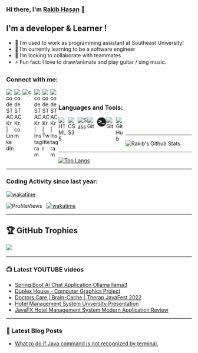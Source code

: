 ### Hi there, I'm [Rakib Hasan][linkedin] 👋

## I'm a developer & Learner !
- 🔭 I’m used to work as programming assistant at Southeast University!
- 🌱 I’m currently learning to be a software engineer 
- 👯 I’m looking to collaborate with teammates
- ⚡ Fun fact: I love to draw/animate and play guitar / sing music.

### Connect with me:

[<img align="left" alt="codeSTACKr | LinkedIn" width="22px" src="https://i.ibb.co/SK6QwTb/output-onlinepngtools-1.png" />][linkedin]
[<img align="left" alt="codeSTACKr.com" width="22px" src="https://i.ibb.co/QvcgqPf/Screenshot-from-2023-12-19-14-33-00.png" />][Website]

[<img align="left"  alt="codeSTACKr | YouTube" width="32px" height="22px" src="https://i.ibb.co/37f3wQH/Screenshot-from-2023-12-19-14-27-39.png" />][youtube]
[<img align="left" alt="codeSTACKr | Instagram" width="22px" src="https://i.ibb.co/qMgSnfB/facebook.png" />][Facebook]
[<img align="left" alt="codeSTACKr | Twitter" width="22px" src="https://cdn3.iconfinder.com/data/icons/2018-social-media-logotypes/1000/2018_social_media_popular_app_logo_twitter-512.png" />][twitter]
[<img align="left" alt="codeSTACKr | Instagram" width="22px" src="https://i.ibb.co/Q62Rkrk/insta-logo.png" />][instagram]
<br />

### Languages and Tools:

[<img align="left" alt="HTML5" width="26px" src="https://spring-petclinic.github.io/images/logo-spring.png" />][webdevplaylist]
[<img align="left" alt="CSS3" width="26px" src="https://cdn.icon-icons.com/icons2/2699/PNG/512/java_logo_icon_169577.png" />][cssplaylist]
[<img align="left" alt="Sass" width="26px" src="https://c75.gallerycdn.vsassets.io/extensions/c75/real-intellij-light/0.0.5/1683487085446/Microsoft.VisualStudio.Services.Icons.Default" />][cssplaylist]

[<img align="left" alt="Git" width="26px" src="https://i.ibb.co/g9dwptb/mysql-database-web-development-computer-software-dolphin-3f2ef1a6723e0e7faa8ac845294f02a3.png" />][webdevplaylist]
[<img align="left" alt="Git" width="26px" src="https://raw.githubusercontent.com/github/explore/80688e429a7d4ef2fca1e82350fe8e3517d3494d/topics/terminal/terminal.png" />][webdevplaylist]
[<img align="left" alt="Git" width="26px" src="https://i.ibb.co/sFd3p25/output-onlinepngtools.png" />][webdevplaylist]
[<img align="left" alt="GitHub" width="26px" src="https://i.ibb.co/0rBMZwt/github-pages-logo-repository-fork-github-86eddab19cbc3ae293ada0fe0fb9e27d.png" />][webdevplaylist]


<br /> 
<br />


---
  <img src="https://github-readme-stats.vercel.app/api?username=Rakib-Hasan-455&show_icons=true&include_all_commits=true&theme=material-palenight" alt="Rakib's Github Stats" />

---

[![Top Langs](https://github-readme-stats.vercel.app/api/top-langs/?username=Rakib-Hasan-455&theme=material-palenight&langs_count=5   )](https://github.com/Rakib-Hasan-455)


---
### Coding Activity since last year:

[![wakatime](https://wakatime.com/share/@rakib_hasan_455/6f9b5729-511a-4b69-b8d7-13ce10d18932.svg)](https://wakatime.com/share/@rakib_hasan_455/6f9b5729-511a-4b69-b8d7-13ce10d18932.svg)

![ProfileViews](https://komarev.com/ghpvc/?username=Rakib-Hasan-455&color=orange) &nbsp;
[![wakatime](https://wakatime.com/badge/user/bf42627e-8b28-4048-a8a6-85582f4c51a1.svg)](https://wakatime.com/@bf42627e-8b28-4048-a8a6-85582f4c51a1)

---

## 🏆 GitHub Trophies
![](https://github-profile-trophy.vercel.app/?username=Rakib-Hasan-455&theme=radical&no-frame=true&no-bg=false&margin-w=4)

---

### 📺 Latest YOUTUBE videos
<!-- YOUTUBE-VIDEOS-LIST:START -->
- [Spring Boot AI Chat Application Ollama llama3](https://www.youtube.com/watch?v=ty7a7E4totw)
- [Duplex House - Computer Graphics Project](https://www.youtube.com/watch?v=htu6ipG21jo)
- [Doctors Care | Brain-Cache | Therap JavaFest 2022](https://www.youtube.com/watch?v=vntkXjHCAFU)
- [Hotel Management System University Presentation](https://www.youtube.com/watch?v=oVg-mhqggfs)
- [JavaFX Hotel Management System   Modern Application Review](https://www.youtube.com/watch?v=_UOMsHpJSeg)
<!-- YOUTUBE-VIDEOS-LIST:END -->

---

### 📕 Latest Blog Posts
<!-- BLOG-POST-LIST:START -->
- [What to do if Java command is not recognized by  terminal.](https://dev.to/rakibhasan455/what-to-do-if-java-command-is-not-recognized-by-terminal-o4c)
<!-- BLOG-POST-LIST:END -->

[website]:https://www.linkedin.com/in/Rakibul-hasan-0455
[Twitter]: https://twitter.com/Rakib_Hasan_455
[youtube]:https://youtube.com/@streamcoders3552?si=Sal00MNT3cI8RzuS
[instagram]: https://www.instagram.com/rakibul_hasan_455
[linkedin]: https://www.linkedin.com/in/Rakibul-hasan-0455
[Facebook]: https://www.facebook.com/Rakibul.hasan.455
[webdevplaylist]: https://youtube.com/@streamcoders3552?si=Sal00MNT3cI8RzuS
[jsplaylist]: https://youtube.com/@streamcoders3552?si=Sal00MNT3cI8RzuS
[cssplaylist]: https://youtube.com/@streamcoders3552?si=Sal00MNT3cI8RzuS
[reactplaylist]: https://youtube.com/@streamcoders3552?si=Sal00MNT3cI8RzuS
